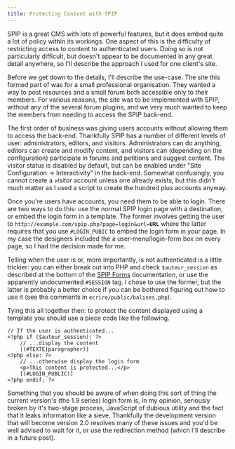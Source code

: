 ```yaml
---
title: Protecting Content with SPIP
---
```

SPIP is a great CMS with lots of powerful features, but it does embed quite a lot of policy within its workings. One aspect of this is the difficulty of restricting access to content to authenticated users. Doing so is not particularly difficult, but doesn't appear to be documented in any great detail anywhere, so I'll describe the approach I used for one client's site.

<!--more-->

Before we get down to the details, I'll describe the use-case. The site this formed part of was for a small professional organisation. They wanted a way to post resources and a small forum both accessible only to their members. For various reasons, the site was to be implemented with SPIP, without any of the several forum plugins, and we very much wanted to keep the members from needing to access the SPIP back-end.

The first order of business was giving users accounts without allowing them to access the back-end. Thankfully SPIP has a number of different levels of user: administrators, editors, and visitors. Administrators can do anything, editors can create and modify content, and visitors can (depending on the configuration) participate in forums and petitions and suggest content. The visitor status is disabled by default, but can be enabled under "Site Configuration -> Interactivity" in the back-end. Somewhat confusingly, you cannot create a *visitor* account unless one already exists, but this didn't much matter as I used a script to create the hundred plus accounts anyway.

Once you're users have accounts, you need them to be able to login. There are two ways to do this: use the normal SPIP login page with a destination, or embed the login form in a template. The former  involves getting the user to `http://example.com/spip.php?page=login&url=`**`URL`** where the latter requires that you use `#LOGIN_PUBIC` to embed the login form in your page. In my case the designers included the a user-menu/login-form box on every page, so I had the decision made for me.

Telling when the user is or, more importantly, is not authenticated is a little trickier: you can either break out into PHP and check `$auteur_session` as described at the bottom of the [SPIP Forms](http://www.spip.net/en_article2474.html) documentation, or use the apparently undocumented `#SESSION` tag. I chose to use the former, but the latter is probably a better choice if you can be bothered figuring out how to use it (see the comments in `ecrire/public/balises.php`).

Tying this all together then: to protect the content displayed using a template you should use a piece code like the following.

    // If the user is authenticated...
    <?php if ($auteur_session): ?>
        // ...display the content
        [(#TEXTE|paragrapher)]
    <?php else: ?>
        // ...otherwise display the login form
        <p>This content is protected...</p>
        [(#LOGIN_PUBLIC)]
    <?php endif; ?>

Something that you should be aware of when doing this sort of thing the current version's (the 1.9 series) login form is, in my opinion, seriously broken by it's two-stage process, JavaScript of dubious utility and the fact that it leaks information like a sieve. Thankfully the development version that will become version 2.0 resolves many of these issues and you'd be well advised to wait for it, or use the redirection method (which I'll describe in a future post).
